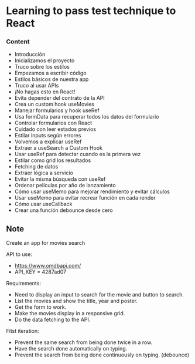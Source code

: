 # Learning to pass test technique to React

### Content

- Introducción
- Inicializamos el proyecto
- Truco sobre los estilos
- Empezamos a escribir código
- Estilos básicos de nuestra app
- Truco al usar APIs
- ¡No hagas esto en React!
- Evita depender del contrato de la API
- Crea un custom hook useMovies
- Manejar formularios y hook useRef
- Usa formData para recuperar todos los datos del formulario
- Controlar formularios con React
- Cuidado con leer estados previos
- Estilar inputs según errores
- Volvemos a explicar useRef
- Extraer a useSearch a Custom Hook
- Usar useRef para detectar cuando es la primera vez
- Estilar como grid los resultados
- Fetching de datos
- Extraer lógica a servicio
- Evitar la misma búsqueda con useRef
- Ordenar películas por año de lanzamiento
- Cómo usar useMemo para mejorar rendimiento y evitar cálculos
- Usar useMemo para evitar recrear función en cada render
- Cómo usar useCallback
- Crear una función debounce desde cero

## Note

Create an app for movies search

API to use:
 - https://www.omdbapi.com/
 - API_KEY = 4287ad07

Requirements:
- Need to display an input to search for the movie and button to search.
- List the movies and show the title, year and poster.
- Get the form to work.
- Make the movies display in a responsive grid.
- Do the data fetching to the API.

Fitst iteration:
- Prevent the same search from being done twice in a row.
- Have the search done automatically on typing.
- Prevent the search from being done continuously on typing. (debounce)
